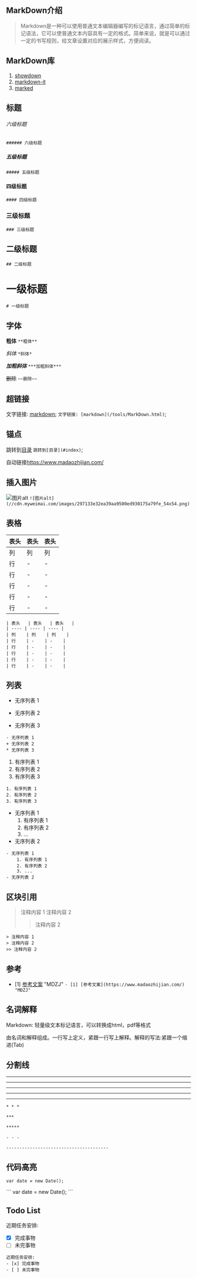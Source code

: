 ## MarkDown介绍

> Markdown是一种可以使用普通文本编辑器编写的标记语言，通过简单的标记语法，它可以使普通文本内容具有一定的格式。简单来说，就是可以通过一定的书写规则，给文章设置对应的展示样式，方便阅读。

## MarkDown库

1. [showdown](https://github.com/showdownjs/showdown)
2. [markdown-it](https://markdown-it.docschina.org/)
3. [marked](https://gitee.com/mirrors/marked)

## 标题

###### 六级标题

```###### 六级标题```

##### 五级标题

```##### 五级标题```

#### 四级标题

```#### 四级标题```

### 三级标题

```### 三级标题```

## 二级标题

```## 二级标题```

# 一级标题

```# 一级标题```

## 字体

**粗体**
```**粗体**```

*斜体*
```*斜体*```

***加粗斜体***
```***加粗斜体***```

~~删除~~
```~~删除~~```

## 超链接

文字链接: [markdown](/tools/MarkDown.html);
```文字链接: [markdown](/tools/MarkDown.html)```;

## 锚点

跳转到[目录](#index)
```跳转到[目录](#index)```;

自动链接<https://www.madaozhijian.com/>

## 插入图片

![图片alt](//cdn.myweimai.com/images/297133e32ea39aa9500ed930175a79fe_54x54.png)
```![图片alt](//cdn.myweimai.com/images/297133e32ea39aa9500ed930175a79fe_54x54.png)```

## 表格

| 表头   | 表头   | 表头   |
| ---- | ---- | ---- |
| 列    | 列    | 列    |
| 行    | -    | -    |
| 行    | -    | -    |
| 行    | -    | -    |
| 行    | -    | -    |
| 行    | -    | -    |

```
| 表头   | 表头   | 表头   |
| ---- | ---- | ---- |
| 列    | 列    | 列    |
| 行    | -    | -    |
| 行    | -    | -    |
| 行    | -    | -    |
| 行    | -    | -    |
| 行    | -    | -    |
```

## 列表

- 无序列表 1
+ 无序列表 2
* 无序列表 3

```
- 无序列表 1
+ 无序列表 2
* 无序列表 3
```

1. 有序列表 1
2. 有序列表 2
3. 有序列表 3

```
1. 有序列表 1
2. 有序列表 2
3. 有序列表 3
```

- 无序列表 1
    1. 有序列表 1
    2. 有序列表 2
    3. ...
- 无序列表 2

```
- 无序列表 1
    1. 有序列表 1
    2. 有序列表 2
    3. ...
- 无序列表 2
```

## 区块引用

> 注释内容 1
> 注释内容 2
>> 注释内容 2
```
> 注释内容 1
> 注释内容 2
>> 注释内容 2
```

## 参考

- [1] [参考文案](https://www.madaozhijian.com/) "MDZJ"
```- [1] [参考文案](https://www.madaozhijian.com/) "MDZJ"```

## 名词解释
Markdown:
    轻量级文本标记语言，可以转换成html，pdf等格式

由名词和解释组成。一行写上定义，紧跟一行写上解释。解释的写法:紧跟一个缩进(Tab)


## 分割线

* * *

***

*****

- - -

---------------------------------------

```
* * *

***

*****

- - -

---------------------------------------
```

## 代码高亮

```
var date = new Date();

```

\```
var date = new Date();
\```

## Todo List

近期任务安排:
- [x] 完成事物
- [ ] 未完事物

```
近期任务安排:
- [x] 完成事物
- [ ] 未完事物
```
